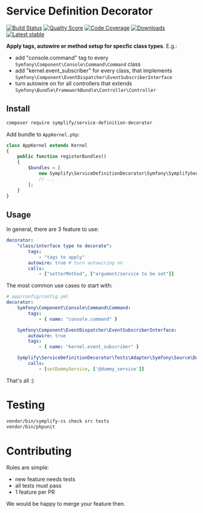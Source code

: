 # Service Definition Decorator

[![Build Status](https://img.shields.io/travis/Symplify/ServiceDefinitionDecorator.svg?style=flat-square)](https://travis-ci.org/Symplify/ServiceDefinitionDecorator)
[![Quality Score](https://img.shields.io/scrutinizer/g/Symplify/ServiceDefinitionDecorator.svg?style=flat-square)](https://scrutinizer-ci.com/g/Symplify/ServiceDefinitionDecorator)
[![Code Coverage](https://img.shields.io/scrutinizer/coverage/g/Symplify/ServiceDefinitionDecorator.svg?style=flat-square)](https://scrutinizer-ci.com/g/Symplify/ServiceDefinitionDecorator)
[![Downloads](https://img.shields.io/packagist/dt/symplify/service-definition-decorator.svg?style=flat-square)](https://packagist.org/packages/symplify/service-definition-decorator)
[![Latest stable](https://img.shields.io/packagist/v/symplify/service-definition-decorator.svg?style=flat-square)](https://packagist.org/packages/symplify/service-definition-decorator)


**Apply tags, autowire or method setup for specfic class types**. E.g.:
 
- add "console.command" tag to every `Symfony\Component\Console\Command\Command` class
- add "kernel.event_subscriber" for every class, that implements `Symfony\Component\EventDispatcher\EventSubscriberInterface` 
- turn autowire on for all controllers that extends `Symfony\Bundle\FrameworkBundle\Controller\Controller`  


## Install

```bash
composer require symplify/service-definition-decorator
```

Add bundle to `AppKernel.php`:

```php
class AppKernel extends Kernel
{
    public function registerBundles()
    {
        $bundles = [
            new Symplify\ServiceDefinitionDecorator\Symfony\SymplifyServiceDefinitionDecorator(),
            // ...
        ];
    }
}
```


## Usage

In general, there are 3 feature to use:

```yml
decorator:
    "class/interface type to decorate":
        tags:
            - "tags to apply"
        autowire: true # turn autowiring on
        calls:
            - ["setterMethod", ["argument/service to be set"]] 
```

The most common use cases to start with:

```yml
# app/config/config.yml
decorator:
    Symfony\Component\Console\Command\Command:
        tags:
            - { name: "console.command" }

    Symfony\Component\EventDispatcher\EventSubscriberInterface:
        autowire: true
        tags:
            - { name: "kernel.event_subscriber" }

    Symplify\ServiceDefinitionDecorator\Tests\Adapter\Symfony\Source\DummyServiceAwareInterface:
        calls:
            - [setDummyService, ['@dummy_service']]
```

That's all :)


# Testing

```bash
vendor/bin/symplify-cs check src tests
vendor/bin/phpunit
```


# Contributing

Rules are simple:

- new feature needs tests
- all tests must pass
- 1 feature per PR

We would be happy to merge your feature then.
